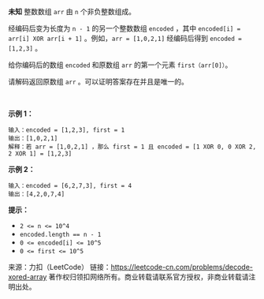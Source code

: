 **未知** 整数数组 ```arr``` 由 ```n``` 个非负整数组成。

经编码后变为长度为 ```n - 1``` 的另一个整数数组 ```encoded``` ，其中 ```encoded[i] = arr[i] XOR arr[i + 1]``` 。例如，```arr = [1,0,2,1]``` 经编码后得到 ```encoded = [1,2,3]``` 。

给你编码后的数组 ```encoded``` 和原数组 ```arr``` 的第一个元素 ```first（arr[0]）```。

请解码返回原数组 ```arr``` 。可以证明答案存在并且是唯一的。

 

**示例 1：**
```
输入：encoded = [1,2,3], first = 1
输出：[1,0,2,1]
解释：若 arr = [1,0,2,1] ，那么 first = 1 且 encoded = [1 XOR 0, 0 XOR 2, 2 XOR 1] = [1,2,3]
```
**示例 2：**
```
输入：encoded = [6,2,7,3], first = 4
输出：[4,2,0,7,4]
```

**提示：**

* ```2 <= n <= 10^4```
* ```encoded.length == n - 1```
* ```0 <= encoded[i] <= 10^5```
* ```0 <= first <= 10^5```

来源：力扣（LeetCode）
链接：https://leetcode-cn.com/problems/decode-xored-array
著作权归领扣网络所有。商业转载请联系官方授权，非商业转载请注明出处。
